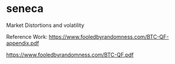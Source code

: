 # seneca
Market Distortions and volatility

Reference Work:
https://www.fooledbyrandomness.com/BTC-QF-appendix.pdf

https://www.fooledbyrandomness.com/BTC-QF.pdf
